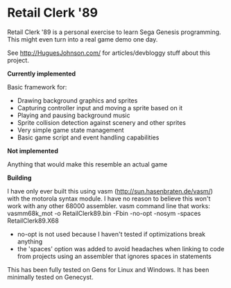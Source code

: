 # Retail Clerk '89
Retail Clerk '89 is a personal exercise to learn Sega Genesis programming. This might even turn into a real game demo one day.

See http://HuguesJohnson.com/ for articles/devbloggy stuff about this project.

**Currently implemented**

Basic framework for:
* Drawing background graphics and sprites
* Capturing controller input and moving a sprite based on it
* Playing and pausing background music
* Sprite collision detection against scenery and other sprites
* Very simple game state management
* Basic game script and event handling capabilities

**Not implemented**

Anything that would make this resemble an actual game

**Building**

I have only ever built this using vasm (http://sun.hasenbraten.de/vasm/) with the motorola syntax module. I have no reason to believe this won't work with any other 68000 assembler.
vasm command line that works: 
vasmm68k_mot -o RetailClerk89.bin -Fbin -no-opt -nosym -spaces RetailClerk89.X68
* no-opt is not used because I haven't tested if optimizations break anything
* the 'spaces' option was added to avoid headaches when linking to code from projects using an assembler that ignores spaces in statements

This has been fully tested on Gens for Linux and Windows. It has been minimally tested on Genecyst.
